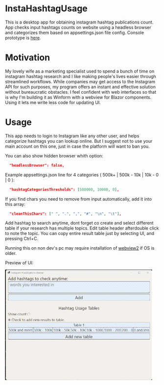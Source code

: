 # InstaHashtagUsage
This is a desktop app for obtaining instagram hashtag publications count. 
App checks input hashtags counts on website using a headless browser and categorizes them based on appsettings.json file config.
Console prototype is [here](https://github.com/keepdream1ng/scrapInstagramHashtag).

# Motivation
My lovely wife as a marketing specialist used to spend a bunch of time on instagram hashtag research
and I like making people's lives easier through streamlined workflows.
While companies may get access to the Instagram API for such purposes,
my program offers an instant and effective solution without bureaucratic obstacles.
I feel confident with web interfaces so that is why I'm building it as Winform with a webview for Blazor components.
Using it lets me write less code for updating UI.

# Usage
This app needs to login to Instagram like any other user, and helps categorize hashtags you can lookup online.
But I suggest not to use your main account on this one, just in case the platform will want to ban you.

You can also show hidden browser whith option:
```json
  "headlessBrowser": false,
```
Example appsettings.json line for 4 categories ( 500k+ | 500k - 10k | 10k - 0 | 0 ): 
```json
  "hashtagCategoriesThresholds": [500000, 10000, 0],
```
If you find chars you need to remove from input automatically, add it into this array:
```json
  "cleanThisChars": [" ", ".", ",", "#", "\n", "\t"],
```
Add hashtag to search anytime, dont forget co create and select different table if your research has multiple topics.
Edit table header afterdouble click to note the topic.
You can copy entire result table just by selecting UI, and pressing Ctrl+C.

Running this on non dev's pc may require installation of [webview2](https://developer.microsoft.com/en-us/microsoft-edge/webview2/) if OS is older.

Preview of UI:

![](https://github.com/keepdream1ng/InstaHashtagUsage/blob/main/pics/preview.gif)


